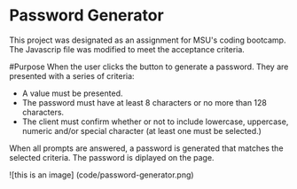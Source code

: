 # Password Generator 
This project was designated as an assignment for MSU's coding bootcamp.
The Javascrip file was modified to meet the acceptance criteria.

#Purpose
When the user clicks the button to generate a password. They are presented with a series of criteria:
- A value must be presented.
- The password must have at least 8 characters or no more than 128 characters.
- The client must confirm whether or not to include lowercase, uppercase, numeric and/or special character (at least one must be selected.)

When all prompts are answered, a password is generated that matches the selected criteria. The password is diplayed on the page.

![this is an image] (code/password-generator.png)

